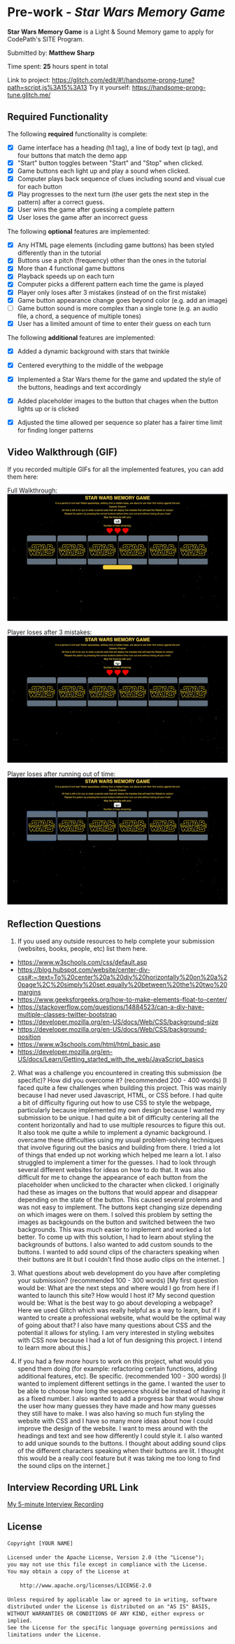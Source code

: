 # Pre-work - *Star Wars Memory Game*

**Star Wars Memory Game** is a Light & Sound Memory game to apply for CodePath's SITE Program. 

Submitted by: **Matthew Sharp**

Time spent: **25** hours spent in total

Link to project: https://glitch.com/edit/#!/handsome-prong-tune?path=script.js%3A15%3A13
Try it yourself: https://handsome-prong-tune.glitch.me/

## Required Functionality

The following **required** functionality is complete:

* [x] Game interface has a heading (h1 tag), a line of body text (p tag), and four buttons that match the demo app
* [x] "Start" button toggles between "Start" and "Stop" when clicked. 
* [x] Game buttons each light up and play a sound when clicked. 
* [x] Computer plays back sequence of clues including sound and visual cue for each button
* [x] Play progresses to the next turn (the user gets the next step in the pattern) after a correct guess. 
* [x] User wins the game after guessing a complete pattern
* [x] User loses the game after an incorrect guess

The following **optional** features are implemented:

* [x] Any HTML page elements (including game buttons) has been styled differently than in the tutorial
* [x] Buttons use a pitch (frequency) other than the ones in the tutorial
* [x] More than 4 functional game buttons
* [x] Playback speeds up on each turn
* [x] Computer picks a different pattern each time the game is played
* [x] Player only loses after 3 mistakes (instead of on the first mistake)
* [x] Game button appearance change goes beyond color (e.g. add an image)
* [ ] Game button sound is more complex than a single tone (e.g. an audio file, a chord, a sequence of multiple tones)
* [x] User has a limited amount of time to enter their guess on each turn

The following **additional** features are implemented:

- [x] Added a dynamic background with stars that twinkle
- [x] Centered everything to the middle of the webpage
- [x] Implemented a Star Wars theme for the game and updated the style of the buttons, headings and text accordingly
- [x] Added placeholder images to the button that chages when the button lights up or is clicked
- [x] Adjusted the time allowed per sequence so plater has a fairer time limit for finding longer patterns
 



## Video Walkthrough (GIF)

If you recorded multiple GIFs for all the implemented features, you can add them here:

Full Walkthrough:
![](https://github.com/MattSharp05/StarWarsMemoryGame/blob/main/ezgif.com-gif-maker.gif)

Player loses after 3 mistakes:
![](https://github.com/MattSharp05/StarWarsMemoryGame/blob/main/3lives.gif)

Player loses after running out of time:
![](https://github.com/MattSharp05/StarWarsMemoryGame/blob/main/outoftime.gif)


## Reflection Questions
1. If you used any outside resources to help complete your submission (websites, books, people, etc) list them here. 
 - https://www.w3schools.com/css/default.asp
 - https://blog.hubspot.com/website/center-div-css#:~:text=To%20center%20a%20div%20horizontally%20on%20a%20page%2C%20simply%20set,equally%20between%20the%20two%20margins
 - https://www.geeksforgeeks.org/how-to-make-elements-float-to-center/
 - https://stackoverflow.com/questions/14884523/can-a-div-have-multiple-classes-twitter-bootstrap
 - https://developer.mozilla.org/en-US/docs/Web/CSS/background-size
 - https://developer.mozilla.org/en-US/docs/Web/CSS/background-position
 - https://www.w3schools.com/html/html_basic.asp
 - https://developer.mozilla.org/en-US/docs/Learn/Getting_started_with_the_web/JavaScript_basics

2. What was a challenge you encountered in creating this submission (be specific)? How did you overcome it? (recommended 200 - 400 words) 
[I faced quite a few challenges when building this project. This was mainly because I had never used Javascript, HTML, or CSS before. I had quite a bit of difficulty figuring out how to use CSS to style the webpage, particularly because implemented my own design because I wanted my submission to be unique. I had quite a bit of difficulty centering all the content horizontally and had to use multiple resources to figure this out. It also took me quite a while to implement a dynamic background. I overcame these difficulties using my usual problem-solving techniques that involve figuring out the basics and building from there. I tried a lot of things that ended up not working which helped me learn a lot.
I also struggled to implement a timer for the guesses. I had to look through several different websites for ideas on how to do that. It was also difficult for me to change the appearance of each button from the placeholder when unclicked to the character when clicked. I originally had these as images on the buttons that would appear and disappear depending on the state of the button. This caused several prolems and was not easy to implement. The buttons kept changing size depending on which images were on them. I solved this problem by setting the images as backgounds on the button and switched between the two backgrounds. This was much easier to implement and worked a lot better. To come up with this solution, I had to learn about styling the backgrounds of buttons. I also wanted to add custom sounds to the buttons. I wanted to add sound clips of the characters speaking when their buttons are lit but I couldn't find those audio clips on the internet.
]

3. What questions about web development do you have after completing your submission? (recommended 100 - 300 words) 
[My first question would be: What are the next steps and where would I go from here if I wanted to launch this site? How would I host it? My second question would be: What is the best way to go about developing a webpage? Here we used Glitch which was really helpful as a way to learn, but if I wanted to create a professional website, what would be the optimal way of going about that? I also have many questions about CSS and the potential it allows for styling. I am very interested in styling websites with CSS now because I had a lot of fun designing this project. I intend to learn more about this.]

4. If you had a few more hours to work on this project, what would you spend them doing (for example: refactoring certain functions, adding additional features, etc). Be specific. (recommended 100 - 300 words) 
[I wanted to implement different settings in the game. I wanted the user to be able to choose how long the sequence should be instead of having it as a fixed number. I also wanted to add a progress bar that would show the user how many guesses they have made and how many guesses they still have to make. I was also having so much fun styling the website with CSS and I have so many more ideas about how I could improve the design of the website. I want to mess around with the headings and text and see how differently I could style it. I also wanted to add unique sounds to the buttons. I thought about adding sound clips of the different characters speaking when their buttons are lit. I thought this would be a really cool feature but it was taking me too long to find the sound clips on the internet.]



## Interview Recording URL Link

[My 5-minute Interview Recording](your-link-here)


## License

    Copyright [YOUR NAME]

    Licensed under the Apache License, Version 2.0 (the "License");
    you may not use this file except in compliance with the License.
    You may obtain a copy of the License at

        http://www.apache.org/licenses/LICENSE-2.0

    Unless required by applicable law or agreed to in writing, software
    distributed under the License is distributed on an "AS IS" BASIS,
    WITHOUT WARRANTIES OR CONDITIONS OF ANY KIND, either express or implied.
    See the License for the specific language governing permissions and
    limitations under the License.
